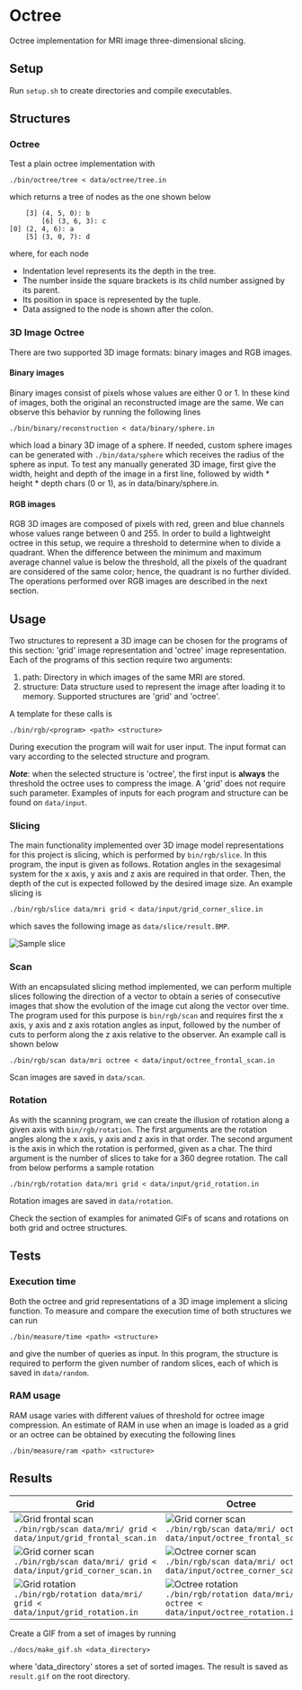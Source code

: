# Octree

Octree implementation for MRI image three-dimensional slicing.

## Setup

Run `setup.sh` to create directories and compile executables.

## Structures

### Octree

Test a plain octree implementation with

```
./bin/octree/tree < data/octree/tree.in
```

which returns a tree of nodes as the one shown below

```
    [3] (4, 5, 0): b
        [6] (3, 6, 3): c
[0] (2, 4, 6): a
    [5] (3, 0, 7): d
```

where, for each node
* Indentation level represents its the depth in the tree.
* The number inside the square brackets is its child number assigned by its parent.
* Its position in space is represented by the tuple.
* Data assigned to the node is shown after the colon.

### 3D Image Octree

There are two supported 3D image formats: binary images and RGB images.

#### Binary images

Binary images consist of pixels whose values are either 0 or 1. In these kind of images, both the original an reconstructed image are the same. We can observe this behavior by running the following lines

```
./bin/binary/reconstruction < data/binary/sphere.in
```

which load a binary 3D image of a sphere. If needed, custom sphere images can be generated with `./bin/data/sphere` which receives the radius of the sphere as input. To test any manually generated 3D image, first give the width, height and depth of the image in a first line, followed by width \* height \* depth chars (0 or 1), as in data/binary/sphere.in.

#### RGB images

RGB 3D images are composed of pixels with red, green and blue channels whose values range between 0 and 255. In order to build a lightweight octree in this setup, we require a threshold to determine when to divide a quadrant. When the difference between the minimum and maximum average channel value is below the threshold, all the pixels of the quadrant are considered of the same color; hence, the quadrant is no further divided. The operations performed over RGB images are described in the next section.

## Usage

Two structures to represent a 3D image can be chosen for the programs of this section: 'grid' image representation and 'octree' image representation. Each of the programs of this section require two arguments:

1. path: Directory in which images of the same MRI are stored.
2. structure: Data structure used to represent the image after loading it to memory. Supported structures are 'grid' and 'octree'. 

A template for these calls is

```
./bin/rgb/<program> <path> <structure>
```

During execution the program will wait for user input. The input format can vary according to the selected structure and program.

**_Note_**: when the selected structure is 'octree', the first input is **always** the threshold the octree uses to compress the image. A 'grid' does not require such parameter. Examples of inputs for each program and structure can be found on `data/input`.

### Slicing

The main functionality implemented over 3D image model representations for this project is slicing, which is performed by `bin/rgb/slice`. In this program, the input is given as follows. Rotation angles in the sexagesimal system for the x axis, y axis and z axis are required in that order. Then, the depth of the cut is expected followed by the desired image size. An example slicing is 

```
./bin/rgb/slice data/mri grid < data/input/grid_corner_slice.in
```

which saves the following image as `data/slice/result.BMP`.

![Sample slice](docs/image/grid_corner_slice.BMP)

### Scan

With an encapsulated slicing method implemented, we can perform multiple slices following the direction of a vector to obtain a series of consecutive images that show the evolution of the image cut along the vector over time. The program used for this purpose is `bin/rgb/scan` and requires first the x axis, y axis and z axis rotation angles as input, followed by the number of cuts to perform along the z axis relative to the observer. An example call is shown below

```
./bin/rgb/scan data/mri octree < data/input/octree_frontal_scan.in
```

Scan images are saved in `data/scan`.

### Rotation

As with the scanning program, we can create the illusion of rotation along a given axis with `bin/rgb/rotation`. The first arguments are the rotation angles along the x axis, y axis and z axis in that order. The second argument is the axis in which the rotation is performed, given as a char. The third argument is the number of slices to take for a 360 degree rotation. The call from below performs a sample rotation

```
./bin/rgb/rotation data/mri grid < data/input/grid_rotation.in
```

Rotation images are saved in `data/rotation`.

Check the section of examples for animated GIFs of scans and rotations on both grid and octree structures.

## Tests

### Execution time

Both the octree and grid representations of a 3D image implement a slicing function. To measure and compare the execution time of both structures we can run

```
./bin/measure/time <path> <structure>
```

and give the number of queries as input. In this program, the structure is required to perform the given number of random slices, each of which is saved in `data/random`.

### RAM usage

RAM usage varies with different values of threshold for octree image compression. An estimate of RAM in use when an image is loaded as a grid or an octree can be obtained by executing the following lines

```
./bin/measure/ram <path> <structure>
```

## Results

| Grid | Octree |
| ---- | ------ |
| ![Grid frontal scan](docs/gif/grid_frontal_scan.gif)<br> `./bin/rgb/scan data/mri/ grid < data/input/grid_frontal_scan.in` | ![Grid corner scan](docs/gif/octree_frontal_scan.gif)<br> `./bin/rgb/scan data/mri/ octree < data/input/octree_frontal_scan.in` |
| ![Grid corner scan](docs/gif/grid_corner_scan.gif)<br> `./bin/rgb/scan data/mri/ grid < data/input/grid_corner_scan.in` | ![Octree corner scan](docs/gif/octree_corner_scan.gif)<br> `./bin/rgb/scan data/mri/ octree < data/input/octree_corner_scan.in` |
| ![Grid rotation](docs/gif/grid_rotation.gif)<br> `./bin/rgb/rotation data/mri/ grid < data/input/grid_rotation.in` | ![Octree rotation](docs/gif/octree_rotation.gif)<br> `./bin/rgb/rotation data/mri/ octree < data/input/octree_rotation.in` |

Create a GIF from a set of images by running

```
./docs/make_gif.sh <data_directory>
```

where 'data\_directory' stores a set of sorted images. The result is saved as `result.gif` on the root directory.
